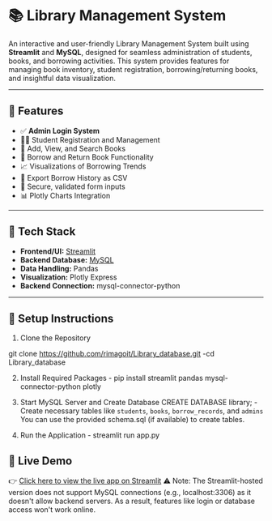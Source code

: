 # 📚 Library Management System

An interactive and user-friendly Library Management System built using **Streamlit** and **MySQL**, designed for seamless administration of students, books, and borrowing activities. This system provides features for managing book inventory, student registration, borrowing/returning books, and insightful data visualization.

---

## 🔧 Features

- ✅ **Admin Login System**
- 🧑‍🎓 Student Registration and Management
- 📖 Add, View, and Search Books
- 📕 Borrow and Return Book Functionality
- 📈 Visualizations of Borrowing Trends
- 📂 Export Borrow History as CSV
- 🔐 Secure, validated form inputs
- 📊 Plotly Charts Integration

---

## 📌 Tech Stack

- **Frontend/UI:** [Streamlit](https://streamlit.io/)
- **Backend Database:** [MySQL](https://www.mysql.com/)
- **Data Handling:** Pandas
- **Visualization:** Plotly Express
- **Backend Connection:** mysql-connector-python

---

## 🚀 Setup Instructions
 1. Clone the Repository

   git clone https://github.com/rimagoit/Library_database.git
-cd Library_database

2. Install Required Packages -
 pip install streamlit pandas mysql-connector-python plotly

3. Start MySQL Server and Create Database
CREATE DATABASE library;
-Create necessary tables like `students`, `books`, `borrow_records`, and `admins`
You can use the provided schema.sql (if available) to create tables.

4. Run the Application -
 streamlit run app.py

## 🚀 Live Demo

👉 [Click here to view the live app on Streamlit](https://rimagoit-library-database-app-csmq8l.streamlit.app/)
  ⚠️ Note: The Streamlit-hosted version does not support MySQL connections (e.g., localhost:3306) as it doesn't allow backend servers. As a 
  result, features like login or database access won't work online.

